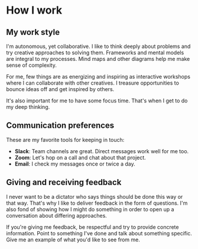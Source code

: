 # How I work

## My work style
I'm autonomous, yet collaborative. I like to think deeply about problems and try creative approaches to solving them. Frameworks and mental models are integral to my processes. Mind maps and other diagrams help me make sense of complexity. 

For me, few things are as energizing and inspiring as interactive workshops where I can collaborate with other creatives. I treasure opportunities to bounce ideas off and get inspired by others.

It's also important for me to have some focus time. That's when I get to do my deep thinking.

## Communication preferences
These are my favorite tools for keeping in touch:
- **Slack**: Team channels are great. Direct messages work well for me too.
- **Zoom**: Let's hop on a call and chat about that project.
- **Email**: I check my messages once or twice a day.

## Giving and receiving feedback
I never want to be a dictator who says things should be done this way or that way. That's why I like to deliver feedback in the form of questions. I'm also fond of showing how I might do something in order to open up a conversation about differing approaches. 

If you're giving me feedback, be respectful and try to provide concrete information. Point to something I've done and talk about something specific. Give me an example of what you'd like to see from me.